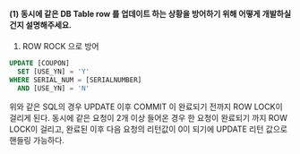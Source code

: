 #### (1) 동시에 같은 DB Table row 를 업데이트 하는 상황을 방어하기 위해 어떻게 개발하실 건지 설명해주세요.
1. ROW ROCK 으로 방어
```sql
UPDATE [COUPON]
  SET [USE_YN] = 'Y'
WHERE SERIAL_NUM = [SERIALNUMBER]
  AND [USE_YN] = 'N'
```
위와 같은 SQL의 경우 UPDATE 이후 COMMIT 이 완료되기 전까지 ROW LOCK이 걸리게 된다.
동시에 같은 요청이 2개 이상 들어온 경우 한 요청이 완료되기 까지 ROW LOCK이 걸리고, 완료된 이후 다음 요청의 리턴값이 0이 되기에 UPDATE 리턴 값으로 핸들링 가능하다.

